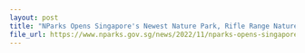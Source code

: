 ```yaml
---
layout: post
title: "NParks Opens Singapore's Newest Nature Park, Rifle Range Nature Park, to Conserve our Natural Heritage and Provide More Opportunities for Nature Recreation"
file_url: https://www.nparks.gov.sg/news/2022/11/nparks-opens-singapores-newest-nature-park-rifle-range-nature-park-to-conserve-our-natural-heritage-and-provide-more-opportunities-for-nature-recreation
---
```

